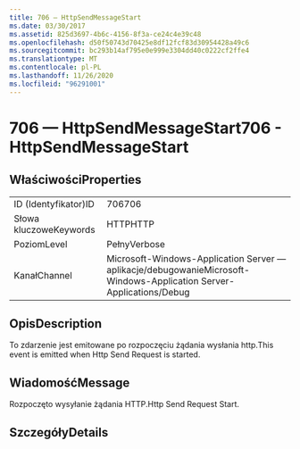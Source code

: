 ```yaml
---
title: 706 — HttpSendMessageStart
ms.date: 03/30/2017
ms.assetid: 825d3697-4b6c-4156-8f3a-ce24c4e39c48
ms.openlocfilehash: d50f50743d70425e8df12fcf83d30954428a49c6
ms.sourcegitcommit: bc293b14af795e0e999e3304dd40c0222cf2ffe4
ms.translationtype: MT
ms.contentlocale: pl-PL
ms.lasthandoff: 11/26/2020
ms.locfileid: "96291001"
---
```

# <a name="706---httpsendmessagestart"></a><span data-ttu-id="ca35b-102">706 — HttpSendMessageStart</span><span class="sxs-lookup"><span data-stu-id="ca35b-102">706 - HttpSendMessageStart</span></span>

## <a name="properties"></a><span data-ttu-id="ca35b-103">Właściwości</span><span class="sxs-lookup"><span data-stu-id="ca35b-103">Properties</span></span>  
  
|||  
|-|-|  
|<span data-ttu-id="ca35b-104">ID (Identyfikator)</span><span class="sxs-lookup"><span data-stu-id="ca35b-104">ID</span></span>|<span data-ttu-id="ca35b-105">706</span><span class="sxs-lookup"><span data-stu-id="ca35b-105">706</span></span>|  
|<span data-ttu-id="ca35b-106">Słowa kluczowe</span><span class="sxs-lookup"><span data-stu-id="ca35b-106">Keywords</span></span>|<span data-ttu-id="ca35b-107">HTTP</span><span class="sxs-lookup"><span data-stu-id="ca35b-107">HTTP</span></span>|  
|<span data-ttu-id="ca35b-108">Poziom</span><span class="sxs-lookup"><span data-stu-id="ca35b-108">Level</span></span>|<span data-ttu-id="ca35b-109">Pełny</span><span class="sxs-lookup"><span data-stu-id="ca35b-109">Verbose</span></span>|  
|<span data-ttu-id="ca35b-110">Kanał</span><span class="sxs-lookup"><span data-stu-id="ca35b-110">Channel</span></span>|<span data-ttu-id="ca35b-111">Microsoft-Windows-Application Server — aplikacje/debugowanie</span><span class="sxs-lookup"><span data-stu-id="ca35b-111">Microsoft-Windows-Application Server-Applications/Debug</span></span>|  
  
## <a name="description"></a><span data-ttu-id="ca35b-112">Opis</span><span class="sxs-lookup"><span data-stu-id="ca35b-112">Description</span></span>  

 <span data-ttu-id="ca35b-113">To zdarzenie jest emitowane po rozpoczęciu żądania wysłania http.</span><span class="sxs-lookup"><span data-stu-id="ca35b-113">This event is emitted when Http Send Request is started.</span></span>  
  
## <a name="message"></a><span data-ttu-id="ca35b-114">Wiadomość</span><span class="sxs-lookup"><span data-stu-id="ca35b-114">Message</span></span>  

 <span data-ttu-id="ca35b-115">Rozpoczęto wysyłanie żądania HTTP.</span><span class="sxs-lookup"><span data-stu-id="ca35b-115">Http Send Request Start.</span></span>  
  
## <a name="details"></a><span data-ttu-id="ca35b-116">Szczegóły</span><span class="sxs-lookup"><span data-stu-id="ca35b-116">Details</span></span>

